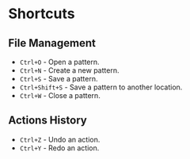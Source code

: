 # Shortcuts

## File Management

- `Ctrl+O` - Open a pattern.
- `Ctrl+N` - Create a new pattern.
- `Ctrl+S` - Save a pattern.
- `Ctrl+Shift+S` - Save a pattern to another location.
- `Ctrl+W` - Close a pattern.

## Actions History

- `Ctrl+Z` - Undo an action.
- `Ctrl+Y` - Redo an action.
